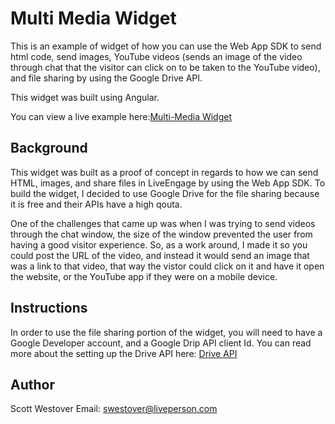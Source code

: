 # Multi Media Widget
This is an example of widget of how you can use the Web App SDK to send html code, send images, YouTube videos (sends an image of the video through chat that the visitor can click on to be taken to the YouTube video), and file sharing by using the Google Drive API.

This widget was built using Angular.

You can view a live example here:[Multi-Media Widget](https://scottwestover.herokuapp.com/liveengageWidgets/MultiMediaWidget/)

## Background
This widget was built as a proof of concept in regards to how we can send HTML, images, and share files in LiveEngage by using the Web App SDK. To build the widget, I decided to use Google Drive for the file sharing because it is free and their APIs have a high qouta.

One of the challenges that came up was when I was trying to send videos through the chat window, the size of the window prevented the user from having a good visitor experience. So, as a work around, I made it so you could post the URL of the video, and instead it would send an image that was a link to that video, that way the vistor could click on it and have it open the website, or the YouTube app if they were on a mobile device.

## Instructions
In order to use the file sharing portion of the widget, you will need to have a Google Developer account, and a Google Drip API client Id. You can read more about the setting up the Drive API here: [Drive API](https://developers.google.com/drive/v2/web/quickstart/js)

## Author
Scott Westover 
Email: swestover@liveperson.com